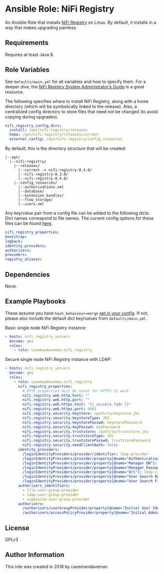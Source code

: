 # Ansible Role: NiFi Registry

An Ansible Role that installs [NiFi Registry](https://nifi.apache.org/registry.html) on Linux. By default, it installs in a way that makes upgrading painless.

## Requirements

Requires at least Java 8.

## Role Variables

See `defaults/main.yml` for all variables and how to specify them. For a deeper dive, the [NiFi Registry System Administrator’s Guide](https://nifi.apache.org/docs/nifi-registry-docs/html/administration-guide.html) is a great resource.

The following specifies where to install NiFi Registry, along with a home directory (which will be symbolically linked to the release). Also, a centralized config directory to store files that need not be changed (to avoid copying during upgrades).

```yaml
nifi_registry_config_dirs:
  install: /opt/nifi-registry/releases
  home: /opt/nifi-registry/releases/current
  external_config: /opt/nifi-registry/config_resources
```

By default, this is the directory structure that will be created:

```text
|--opt/
  |--nifi-registry/
    |--releases/
      |--current -> nifi-registry-0.4.0/
      |--nifi-registry-0.3.0/
      |--nifi-registry-0.4.0/
    |--config_resources/
      |--authorizations.xml
      |--database/
      |--extension_bundles/
      |--flow_storage/
      |--users.xml
```

Any key/value pair from a config file can be added to the following dicts. Dict names correspond to file names. The current config options for these files can be found [here](https://github.com/apache/nifi-registry/tree/master/nifi-registry-core/nifi-registry-resources/src/main/resources/conf).

```yaml
nifi_registry_properties:
bootstrap:
logback:
identity_providers:
authorizers:
providers:
registry_aliases:
```

## Dependencies

None.

## Example Playbooks

These assume you have `hash_behaviour=merge` [set in your config](https://docs.ansible.com/ansible/latest/reference_appendices/config.html#default-hash-behaviour). If not, please also include the default dict key/values from `defaults/main.yml`.

Basic single node NiFi Registry instance:

```yaml
- hosts: nifi_registry_servers
  become: yes
  roles:
    - role: cavemandaveman.nifi_registry
```

Secure single node NiFi Registry instance with LDAP:

```yaml
- hosts: nifi_registry_servers
  become: yes
  roles:
    - role: cavemandaveman.nifi_registry
      nifi_registry_properties:
        # HTTP properties must be unset for HTTPS to work
        nifi.registry.web.http.host: ""
        nifi.registry.web.http.port: ""
        nifi.registry.web.https.host: "{{ ansible_fqdn }}"
        nifi.registry.web.https.port: 9443
        nifi.registry.security.keystore: /path/to/keystore.jks
        nifi.registry.security.keystoreType: JKS
        nifi.registry.security.keystorePasswd: keystorePassword
        nifi.registry.security.keyPasswd: keyPassword
        nifi.registry.security.truststore: /path/to/truststore.jks
        nifi.registry.security.truststoreType: JKS
        nifi.registry.security.truststorePasswd: truststorePassword
        nifi.registry.security.needClientAuth: false
      identity_providers:
        /loginIdentityProviders/provider/identifier: ldap-provider
        /loginIdentityProviders/provider/property[@name="Authentication Strategy"]: SIMPLE
        /loginIdentityProviders/provider/property[@name="Manager DN"]: cn=nifi-registry,ou=people,dc=example,dc=com
        /loginIdentityProviders/provider/property[@name="Manager Password"]: password
        /loginIdentityProviders/provider/property[@name="Url"]: ldap://hostname:port
        /loginIdentityProviders/provider/property[@name="User Search Base"]: OU=people,DC=example,DC=com
        /loginIdentityProviders/provider/property[@name="User Search Filter"]: sAMAccountName={0}
      authorizers_identifiers:
        - file-user-group-provider
        - ldap-user-group-provider
        - composite-user-group-provider
      authorizers:
        /authorizers/userGroupProvider/property[@name="Initial User Identity 1"]: cn=John Smith,ou=people,dc=example,dc=com
        /authorizers/accessPolicyProvider/property[@name="Initial Admin Identity"]: cn=John Smith,ou=people,dc=example,dc=com
```

## License

GPLv3

## Author Information

This role was created in 2018 by cavemandaveman.
